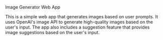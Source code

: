 Image Generator Web App


This is a simple web app that generates images based on user prompts. It uses OpenAI's image API to generate high-quality images based on the user's input. The app also includes a suggestion feature that provides image suggestions based on the user's input.
